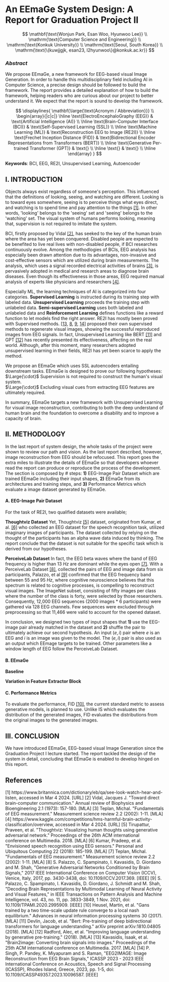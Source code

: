 # An EEmaGe System Design: A Report for Graduation Project II

$$
\mathbf{\text{Wonjun Park, Esan Woo, Hyunwoo Lee}} \\
\mathrm{\text{Computer Science and Engineering}} \\
\mathrm{\text{Konkuk University}} \\
\mathrm{\text{Seoul, South Korea}} \\
\mathrm{\text{\{kuwjjgjk, esan23, l2hyunwoo\}@konkuk.ac.kr}}
$$

### *Abstract*

We propose EEmaGe, a new framework for EEG-based visual Image Generation. In order to handle this multidisciplinary field including AI in Computer Science, a precise design should be followed to build the framework. The report provides a detailed explanation of how to build the framework, helping readers who are curious about our project to better understand it. We expect that the report is sound to develop the framework.

$$
\displaylines{
\mathbf{\large{\text{Acronym / Abbreviation}}} \\
\begin{array}{|c|c|}
\hline
\text{ElectroEncephaloGraphy (EEG)} & \text{Artificial Intelligence (AI)} \\
\hline
\text{Brain-Computer Interface (BCI)} & \text{Self-Supervised Learning (SSL)} \\
\hline
\text{Machine Learning (ML)} & \text{Reconstruction EEG to Image (RE2I)} \\
\hline
\text{Frechet Inception Distance (FID)} & \text{Bidirectional Encoder Representations from Transformers (BERT)} \\
\hline
\text{Generative Per-trained Transformer (GPT)} & \text{} \\
\hline
\text{} & \text{} \\
\hline
\end{array}
}
$$

**Keywords**: BCI, EEG, RE2I, Unsupervised Learning, Autoencoder

## I. INTRODUCTION

Objects always exist regardless of someone's perception. This influenced that the definitions of looking, seeing, and watching are different. Looking is to toward eyes somewhere, seeing is to perceive things what eyes direct, and watching is to spend time and pay attention to the things [[1]](#mjx-eqn-1). In other words, 'looking' belongs to the 'seeing' set and 'seeing' belongs to the 'watching' set. The visual system of humans performs looking, meaning that, supervision is not required to imitate the system.

BCI, firstly proposed by Vidal [[2]](#mjx-eqn-2), has seeked to the key of the human brain where the area has yet been conquered. Disabled people are expected to be benefited to live real lives with non-disabled people, if BCI researches continuously evolve. Among the methodlogies of BCIs, EEG analysis has especially been drawn attention due to its advantages, non-invasive and cost-effective sensors which are utilized during brain measurements. The analysis, which uses a signal recorded electrical activities of brains [[3]](#mjx-eqn-3), is pervasively adopted in medical and research areas to diagnose brain diseases. Even though its effectiveness in those areas, EEG required manual analysis of experts like physicians and researchers [[4]](#mjx-eqn-4).

Especially ML, the learning techniques of AI is categorized into four categories. **Supervised Learning** is instructed during its training step with labeled data. **Unsupervised Learning** proceeds the training step with unlabeled data. **Semi-supervised Learning** uses both labeled and unlabeled data and **Reinforcement Learning** defines functions like a reward function to let models find the right answer. RE2I has mostly been proved with Supervised methods<!--due to the difficulty to handle the EEG temporal data-->. [[13](#mjx-eqn-13), [8](#mjx-eqn-8), [9](#mjx-eqn-9), [14](#mjx-eqn-14)] proposed their own supervised methods to regenerate visual images, showing the successful reproduced images from EEG signals. In fact, Unsupervised Learning like BERT [[11]](#mjx-eqn-11) and GPT [[12]](#mjx-eqn-12) has recently presented its effectiveness, affecting on the real world. Although, after this moment, many researchers adopted unsupervised learning in their fields, RE2I has yet been scarce to apply the method.

We propose an EEmaGe which uses SSL autoencoders entailing downstream tasks. EEmaGe is designed to prove our following hypotheses:\
$\Large{\cdot}$ Supervision is not required to construct the human's visual system.\
$\Large{\cdot}$ Excluding visual cues from extracting EEG features are ultimately required.

In summary, EEmaGe targets a new framework with Unsupervised Learning for visual image reconstruction, contributing to both the deep understand of human brain and the foundation to overcome a disability and to improve a capacity of brain.

## II. METHODOLOGY

In the last report of system design, the whole tasks of the project were shown to review our path and vision. As the last report described, however, image reconstruction from EEG should be refocused. This report goes the extra miles to illustrate the details of EEmaGe so that developers whoever read the report can produce or reproduce the process of the development. The section is composed by # steps: **1)** EEG-Image Pair Dataset which are trained EEmaGe including their input shapes, **2)** EEmaGe from its architectures and training steps, and **3)** Performance Metrics which evaluate a image dataset generated by EEmaGe.

#### A. EEG-Image Pair Dataset

For the task of RE2I, two qualified datasets were available;

**Thoughtviz Dataset** Yet, Thoughtviz [[5]](#mjx-eqn-5) dataset, originated from Kumar, et al. [[6]](#mjx-eqn-6) who collected an EEG dataset for the speech recognition task, utilized imaginary images of participants. The dataset collected by relying on the thought of the participants has an alpha wave data induced by thinking. The report conclude that the dataset is not suitable for the specific task which is derived from our hypotheses.

**PerceiveLab Dataset** In fact, the EEG beta waves where the band of EEG frequency is higher than 13 $Hz$ are dominant while the eyes open [[7]](#mjx-eqn-7). With a PerceiveLab Dataset [[8]](#mjx-eqn-8), collected the pairs of EEG and image data from six participants, Palazzo, et al [[9]](#mjx-eqn-9) confirmed that the EEG frequency band between 55 and 95 $Hz$, where cognitive neuroscience believes that this spectrum is related to cognitive processes, is compelling to reconstruct visual images. The ImageNet subset, consisting of fifty images per class where the number of the class is forty, were selected by those researchers. Consequently, 12,000 EEG sequences (2000 images * 6 participants) were gathered via 128 EEG channels. Few sequences were excluded through preprocessing so that 11,466 were valid to account for the opened dataset.

In conclusion, we designed two types of input shapes that **1)** use the EEG-image pair already matched in the dataset and **2)** shuffle the pair to ultimately achieve our second hypothesis. An input $(e, i)$ pair where $e$ is an EEG and $i$ is an image was given to the model. The $(e, i)$ pair is also used as an output which EEmage targets to be trained. Other parameters like a window length of EEG follow the PerceiveLab Dataset.

#### B. EEmaGe

**Baseline**

**Variation in Feature Extractor Block**

#### C. Performance Metrics

To evaluate the performance, FID [[10]](#mjx-eqn-10), the current standard metric to assess generative models, is planned to use. Unlike IS which evaluates the distribution of the generated images, FID evaluates the distributions from the original images to the generated images.

## III. CONCLUSION

We have introduced EEmaGe, EEG-based visual Image Generation since the Graduation Project $\text{I}$ lecture started. The report tackled the design of the system in detail, concluding that EEmaGe is enabled to develop hinged on this report.

## References

$\tag*{}\label{1} \text{[1] https://www.britannica.com/dictionary/eb/qa/see-look-watch-hear-and-listen, accessed in Mar 4 2024. [URL]}$
$\tag*{}\label{2} \text{[2] Vidal, Jacques J. "Toward direct brain-computer communication." Annual review of Biophysics and Bioengineering 2.1 (1973): 157-180. [MLA]}$
$\tag*{}\label{3} \text{[3] Teplan, Michal. "Fundamentals of EEG measurement." Measurement science review 2.2 (2002): 1-11. [MLA]}$
$\tag*{}\label{4} \text{[4] https://www.kaggle.com/competitions/hms-harmful-brain-activity-classification/overview, accessed in Mar 4 2024. [URL]}$
$\tag*{}\label{5} \text{[5] Tirupattur, Praveen, et al. "Thoughtviz: Visualizing human thoughts using generative adversarial network." Proceedings of the 26th ACM international conference on Multimedia. 2018. [MLA]}$
$\tag*{}\label{6} \text{[6] Kumar, Pradeep, et al. "Envisioned speech recognition using EEG sensors." Personal and Ubiquitous Computing 22 (2018): 185-199. [MLA]}$
$\tag*{}\label{7} \text{[7] Teplan, Michal. "Fundamentals of EEG measurement." Measurement science review 2.2 (2002): 1-11. [MLA]}$
$\tag*{}\label{8} \text{[8] S. Palazzo, C. Spampinato, I. Kavasidis, D. Giordano and M. Shah, "Generative Adversarial Networks Conditioned by Brain Signals," 2017 IEEE International Conference on Computer Vision (ICCV), Venice, Italy, 2017, pp. 3430-3438, doi: 10.1109/ICCV.2017.369. [IEEE]}$
$\tag*{}\label{9} \text{[9] S. Palazzo, C. Spampinato, I. Kavasidis, D. Giordano, J. Schmidt and M. Shah, "Decoding Brain Representations by Multimodal Learning of Neural Activity and Visual Features," in IEEE Transactions on Pattern Analysis and Machine Intelligence, vol. 43, no. 11, pp. 3833-3849, 1 Nov. 2021, doi: 10.1109/TPAMI.2020.2995909. [IEEE]}$
$\tag*{}\label{10} \text{[10] Heusel, Martin, et al. "Gans trained by a two time-scale update rule converge to a local nash equilibrium." Advances in neural information processing systems 30 (2017). [MLA]}$
$\tag*{}\label{11} \text{[11] Devlin, Jacob, et al. "Bert: Pre-training of deep bidirectional transformers for language understanding." arXiv preprint arXiv:1810.04805 (2018). [MLA]}$
$\tag*{}\label{12} \text{[12] Radford, Alec, et al. "Improving language understanding by generative pre-training." (2018). [MLA]}$
$\tag*{}\label{13} \text{[13] Kavasidis, Isaak, et al. "Brain2image: Converting brain signals into images." Proceedings of the 25th ACM international conference on Multimedia. 2017. [MLA]}$
$\tag*{}\label{14} \text{[14] P. Singh, P. Pandey, K. Miyapuram and S. Raman, "EEG2IMAGE: Image Reconstruction from EEG Brain Signals," ICASSP 2023 - 2023 IEEE International Conference on Acoustics, Speech and Signal Processing (ICASSP), Rhodes Island, Greece, 2023, pp. 1-5, doi: 10.1109/ICASSP49357.2023.10096587. [IEEE]}$



